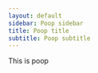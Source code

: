 ```yaml
---
layout: default
sidebar: Poop sidebar
title: Poop title
subtitle: Poop subtitle
---
```

This is poop
